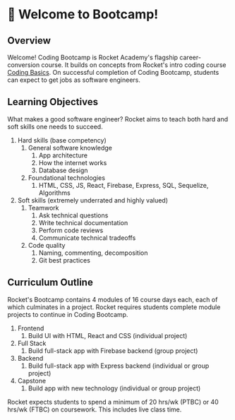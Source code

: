 # 🚀 Welcome to Bootcamp!

## Overview

Welcome! Coding Bootcamp is Rocket Academy's flagship career-conversion course. It builds on concepts from Rocket's intro coding course [Coding Basics](https://codingbasics.rocketacademy.co). On successful completion of Coding Bootcamp, students can expect to get jobs as software engineers.

## Learning Objectives

What makes a good software engineer? Rocket aims to teach both hard and soft skills one needs to succeed.

1. Hard skills (base competency)
   1. General software knowledge
      1. App architecture
      2. How the internet works
      3. Database design
   2. Foundational technologies
      1. HTML, CSS, JS, React, Firebase, Express, SQL, Sequelize, Algorithms
2. Soft skills (extremely underrated and highly valued)
   1. Teamwork
      1. Ask technical questions
      2. Write technical documentation
      3. Perform code reviews
      4. Communicate technical tradeoffs
   2. Code quality
      1. Naming, commenting, decomposition
      2. Git best practices

## Curriculum Outline

Rocket's Bootcamp contains 4 modules of 16 course days each, each of which culminates in a project. Rocket requires students complete module projects to continue in Coding Bootcamp.

1. Frontend
   1. Build UI with HTML, React and CSS (individual project)
2. Full Stack
   1. Build full-stack app with Firebase backend (group project)
3. Backend
   1. Build full-stack app with Express backend (individual or group project)
4. Capstone
   1. Build app with new technology (individual or group project)

Rocket expects students to spend a minimum of 20 hrs/wk (PTBC) or 40 hrs/wk (FTBC) on coursework. This includes live class time.
